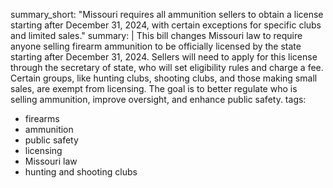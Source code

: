 summary_short: "Missouri requires all ammunition sellers to obtain a license starting after December 31, 2024, with certain exceptions for specific clubs and limited sales."
summary: |
  This bill changes Missouri law to require anyone selling firearm ammunition to be officially licensed by the state starting after December 31, 2024. Sellers will need to apply for this license through the secretary of state, who will set eligibility rules and charge a fee. Certain groups, like hunting clubs, shooting clubs, and those making small sales, are exempt from licensing. The goal is to better regulate who is selling ammunition, improve oversight, and enhance public safety.
tags:
  - firearms
  - ammunition
  - public safety
  - licensing
  - Missouri law
  - hunting and shooting clubs
